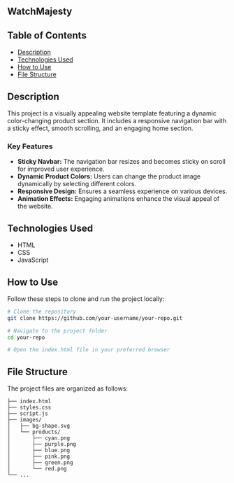 
## WatchMajesty


## Table of Contents

- [Description](#description)
- [Technologies Used](#technologies-used)
- [How to Use](#how-to-use)
- [File Structure](#file-structure)

## Description

This project is a visually appealing website template featuring a dynamic color-changing product section. It includes a responsive navigation bar with a sticky effect, smooth scrolling, and an engaging home section.

### Key Features

- **Sticky Navbar:** The navigation bar resizes and becomes sticky on scroll for improved user experience.
- **Dynamic Product Colors:** Users can change the product image dynamically by selecting different colors.
- **Responsive Design:** Ensures a seamless experience on various devices.
- **Animation Effects:** Engaging animations enhance the visual appeal of the website.



## Technologies Used

- HTML
- CSS
- JavaScript

## How to Use

Follow these steps to clone and run the project locally:

```bash
# Clone the repository
git clone https://github.com/your-username/your-repo.git

# Navigate to the project folder
cd your-repo

# Open the index.html file in your preferred browser
```

## File Structure

The project files are organized as follows:

```plaintext
├── index.html
├── styles.css
├── script.js
├── images/
│   ├── bg-shape.svg
│   └── products/
│       ├── cyan.png
│       ├── purple.png
│       ├── blue.png
│       ├── pink.png
│       ├── green.png
│       └── red.png
└── ...
```
